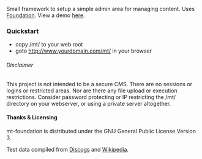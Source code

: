 Small framework to setup a simple admin area for managing content.  Uses [Foundation](http://foundation.zurb.com/).  View a demo [here](http://cortexture.net/mt/).

### Quickstart

- copy /mt/ to your web root
- goto http://www.yourdomain.com/mt/ in your browser

###### Disclaimer

This project is not intended to be a secure CMS.  There are no sessions or logins or restricted areas.  Nor are there any file upload or execution restrictions. Consider password protecting or IP restricting the /mt/ directory on your webserver, or using a private server altogether.

#### Thanks & Licensing

mt-foundation is distributed under the GNU General Public License Version 3.

Test data compiled from [Discogs](http://www.discogs.com/) and [Wikipedia](http://www.wikipedia.org/).